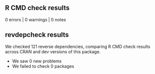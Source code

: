 ## R CMD check results

0 errors | 0 warnings | 0 notes

## revdepcheck results

We checked 121 reverse dependencies, comparing R CMD check results across CRAN and dev versions of this package.

 * We saw 0 new problems
 * We failed to check 0 packages
